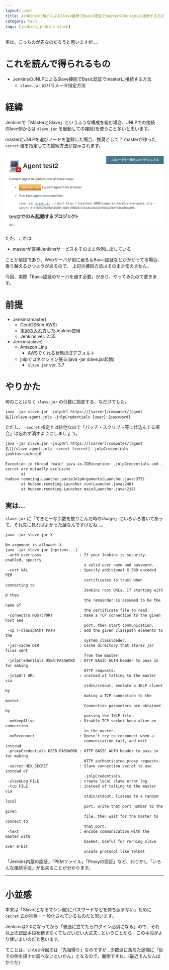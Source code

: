 ```yaml
---
layout: post
title: JenkinsのJNLPによるSlave接続でBasic認証でmasterのJenkinsと接続する方法
category: tech
tags: [jenkins,jenkins-slave]
---
```


実は、こっちのが先なのだろうと思いますが…。

# これを読んで得られるもの

- JenkinsのJNLPによるSlave接続でBasic認証でmasterに接続する方法
  - `slave.jar` のパラメータ指定方法

# 経緯

Jenkinsで「MasterとSlave」というふうな構成を組む場合、JNLPでの接続(Slave側からは `slave.jar` を起動しての接続)を使うこと多いと思います。

masterにJNLPを選びノードを登録した場合、推奨として？ masterが作った `cecret` 値を指定しての接続方法が提示されます。

![Slaveを登録したところ](/images/2017-04-23-agent.png)

ただ、これは

- masterが直接Jenkinsサービスをそのまま外側に出している

ことが前提であり、Webサーバが前に居る＆Basic認証などがかかってる場合、乗り越えるひつようがあるので、 上記の接続方法はそのまま使えません。

今回、実際「Basic認証のサーバを通す必要」があり、やってみたので書きます。

# 前提

- Jenkins(master)
  - CentOS6(in AWS)
  - [本家の入れ方](https://wiki.jenkins-ci.org/display/JENKINS/Installing+Jenkins+on+Red+Hat+distributions)したJenkins使用
  - Jenkins ver. 2.55
- Jenkins(slave)
  - Amazon Linu
    - AWSでくれる状態ほぼデフォルト
  - jnlpでコネクション張る(java -jar slave.jar起動)
    - `slave.jar` ver. 3.7

# やりかた

何のことはなく `slave.jar` の引数に指定する、なだけでした。

```
java -jar slave.jar -jnlpUrl https://[sarver]/computer/[agent名]]/slave-agent.jnlp -jnlpCredentials [user]:[password]
```

ただし、 `-secret` 指定とは排他なので「バッチ・スクリプト等に仕込んでる場合」は忘れず消すようにしましょう。

```
java -jar slave.jar -jnlpUrl https://[sarver]/computer/[agent名]]/slave-agent.jnlp -secret [secret] -jnlpCredentials jenkins:sniknej0

Exception in thread "main" java.io.IOException: -jnlpCredentials and -secret are mutually exclusive
       at hudson.remoting.Launcher.parseJnlpArguments(Launcher.java:375)
       at hudson.remoting.Launcher.run(Launcher.java:248)
       at hudson.remoting.Launcher.main(Launcher.java:218)
```

## 実は…

`slave.jar` に「てきとーな引数を放りこんだ時のUsage」にいろいろ書いてあって、それ先に見ればよかった話なんですけどね…。

```
java -jar slave.jar X

No argument is allowed: X
java -jar slave.jar [options...]
 -auth user:pass                 : If your Jenkins is security-enabled, specify
                                   a valid user name and password.
 -cert VAL                       : Specify additional X.509 encoded PEM
                                   certificates to trust when connecting to
                                   Jenkins root URLs. If starting with @ then
                                   the remainder is assumed to be the name of
                                   the certificate file to read.
 -connectTo HOST:PORT            : make a TCP connection to the given host and
                                   port, then start communication.
 -cp (-classpath) PATH           : add the given classpath elements to the
                                   system classloader.
 -jar-cache DIR                  : Cache directory that stores jar files sent
                                   from the master
 -jnlpCredentials USER:PASSWORD  : HTTP BASIC AUTH header to pass in for making
                                   HTTP requests.
 -jnlpUrl URL                    : instead of talking to the master via
                                   stdin/stdout, emulate a JNLP client by
                                   making a TCP connection to the master.
                                   Connection parameters are obtained by
                                   parsing the JNLP file.
 -noKeepAlive                    : Disable TCP socket keep alive on connection
                                   to the master.
 -noReconnect                    : Doesn't try to reconnect when a
                                   communication fail, and exit instead
 -proxyCredentials USER:PASSWORD : HTTP BASIC AUTH header to pass in for making
                                   HTTP authenticated proxy requests.
 -secret HEX_SECRET              : Slave connection secret to use instead of
                                   -jnlpCredentials.
 -slaveLog FILE                  : create local slave error log
 -tcp FILE                       : instead of talking to the master via
                                   stdin/stdout, listens to a random local
                                   port, write that port number to the given
                                   file, then wait for the master to connect to
                                   that port.
 -text                           : encode communication with the master with
                                   base64. Useful for running slave over 8-bit
                                   unsafe protocol like telnet
```

「Jenkins内蔵の認証」「PEMファイル」「Proxyの認証」など、わりかし「いろんな接続手段」が出来ることが分かります。

---

# 小並感

本来は「Slave(となるマシン側)にパスワードなどを持ち込まない」ために `cecret` 式が推奨・一般化されているものだと思います。

Jenkinsは2.0になってから「普通に立てたらログイン必須になる」ので、それ以上の認証手段を積まなくてもだいだい大丈夫…ということから、この手段がより使いよいのだと思います。

てことは、いわば今回のは「先祖帰り」なのですが…少数派に落ちた途端に「世での例を探すor調べないといかん」となるので、面倒ですね。(最近そんなんばかりだ)
